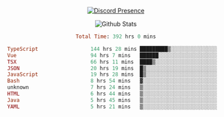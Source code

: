 <!DOCTYPE html>
<body>
<div align="center">

  [![Discord Presence](https://lanyard.cnrad.dev/api/576097150359044106)](https://discord.com/users/576097150359044106)
  
  ![Github Stats](https://github-readme-stats.vercel.app/api?username=verycrunchy&show_icons=true&theme=radical)

<!--START_SECTION:waka-->

```ruby
Total Time: 392 hrs 0 mins

TypeScript                 144 hrs 28 mins █████████▒░░░░░░░░░░░░░░░   36.86 %
Vue                        94 hrs 7 mins   ██████░░░░░░░░░░░░░░░░░░░   24.02 %
TSX                        66 hrs 11 mins  ████▒░░░░░░░░░░░░░░░░░░░░   16.89 %
JSON                       20 hrs 19 mins  █▒░░░░░░░░░░░░░░░░░░░░░░░   05.18 %
JavaScript                 19 hrs 28 mins  █▒░░░░░░░░░░░░░░░░░░░░░░░   04.97 %
Bash                       8 hrs 54 mins   ▓░░░░░░░░░░░░░░░░░░░░░░░░   02.27 %
unknown                    7 hrs 24 mins   ▒░░░░░░░░░░░░░░░░░░░░░░░░   01.89 %
HTML                       6 hrs 44 mins   ▒░░░░░░░░░░░░░░░░░░░░░░░░   01.72 %
Java                       5 hrs 45 mins   ▒░░░░░░░░░░░░░░░░░░░░░░░░   01.47 %
YAML                       5 hrs 21 mins   ▒░░░░░░░░░░░░░░░░░░░░░░░░   01.37 %
```

<!--END_SECTION:waka-->
</div>
</body>
</html>

